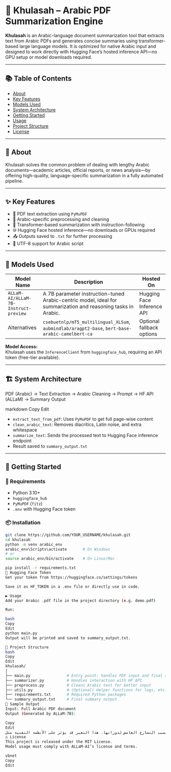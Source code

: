 # 📄 Khulasah – Arabic PDF Summarization Engine

**Khulasah** is an Arabic-language document summarization tool that extracts text from Arabic PDFs and generates concise summaries using transformer-based large language models. It is optimized for native Arabic input and designed to work directly with Hugging Face’s hosted inference API—no GPU setup or model downloads required.

---

## 📚 Table of Contents

- [About](#-about)
- [Key Features](#-key-features)
- [Models Used](#-models-used)
- [System Architecture](#-system-architecture)
- [Getting Started](#-getting-started)
- [Usage](#-usage)
- [Project Structure](#-project-structure)
- [License](#-license)

---

## 🧠 About

Khulasah solves the common problem of dealing with lengthy Arabic documents—academic articles, official reports, or news analysis—by offering high-quality, language-specific summarization in a fully automated pipeline.

---

## ✨ Key Features

- 🧾 PDF text extraction using `PyMuPDF`
- 🧹 Arabic-specific preprocessing and cleaning
- 🤖 Transformer-based summarization with instruction-following
- 🌐 Hugging Face hosted inference—no downloads or GPUs required
- 📤 Outputs saved to `.txt` for further processing
- 💬 UTF-8 support for Arabic script

---

## 🧠 Models Used

| Model Name | Description | Hosted On |
|------------|-------------|------------|
| `ALLaM-AI/ALLaM-7B-Instruct-preview` | A 7B parameter instruction-tuned Arabic-centric model, ideal for summarization and reasoning tasks in Arabic. | Hugging Face Inference API |
| Alternatives | `csebuetnlp/mT5_multilingual_XLSum`, `aubmindlab/aragpt2-base`, `bert-base-arabic-camelbert-ca` | Optional fallback options |

**Model Access:**  
Khulasah uses the `InferenceClient` from `huggingface_hub`, requiring an API token (free-tier available).

---

## 🏗️ System Architecture

PDF (Arabic) → Text Extraction → Arabic Cleaning → Prompt → HF API (ALLaM) → Summary Output

markdown
Copy
Edit

- `extract_text_from_pdf`: Uses `PyMuPDF` to get full page-wise content
- `clean_arabic_text`: Removes diacritics, Latin noise, and extra whitespace
- `summarize_text`: Sends the processed text to Hugging Face inference endpoint
- Result saved to `summary_output.txt`

---

## 🚀 Getting Started

### 🔧 Requirements

- Python 3.10+
- `huggingface_hub`
- `PyMuPDF` (`fitz`)
- `.env` with Hugging Face token

### 📦 Installation

```bash
git clone https://github.com/YOUR_USERNAME/khulasah.git
cd khulasah
python -m venv arabic_env
arabic_env\Scripts\activate       # On Windows
# or
source arabic_env/bin/activate    # On Linux/Mac

pip install -r requirements.txt
🔐 Hugging Face Token
Get your token from https://huggingface.co/settings/tokens

Save it as HF_TOKEN in a .env file or directly use in code.

▶️ Usage
Add your Arabic .pdf file in the project directory (e.g. demo.pdf)

Run:

bash
Copy
Edit
python main.py
Output will be printed and saved to summary_output.txt.

📂 Project Structure
bash
Copy
Edit
khulasah/
│
├── main.py                # Entry point: handles PDF input and final summary
├── summarizer.py          # Handles interaction with HF API
├── preprocess.py          # Cleans Arabic text for better input
├── utils.py               # (Optional) Helper functions for logs, etc.
├── requirements.txt       # Required Python packages
└── summary_output.txt     # Final summary output
📝 Sample Output
Input: Full Arabic PDF document
Output (Generated by ALLaM-7B):

Copy
Edit
يتوقع علماء تسجيل أقصر يوم في تاريخ الأرض بسبب التسارع الغامض لدورانها. هذا التغير قد يؤثر على الأنظمة التقنية مثل GPS والاتصالات. العلماء يدرسون أسباب هذا التغير مثل حركة النواة الداخلية وذوبان الأنهار الجليدية.
⚖️ License
This project is released under the MIT License.
Model usage must comply with ALLaM-AI’s license and terms.

vbnet
Copy
Edit
